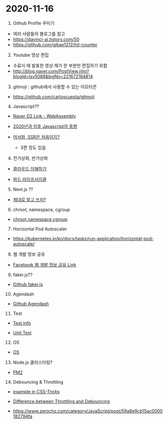 # 2020-11-16

1. Github Profile 꾸미기 
- 여러 사람들의 블로그를 참고 
- https://davinci-ai.tistory.com/50
- https://github.com/gjbae1212/hit-counter

2. Youtube 영상 편집 

- 수료식 때 발표한 영상 제가 한 부분만 편집하기 위함 
- http://blog.naver.com/PostView.nhn?blogId=lsy5088&logNo=221672164814

3. gitmoji : github애서 사용할 수 있는 이모티콘 
- https://github.com/carloscuesta/gitmoji

4. Javascript??

- [Naver D2 Link - WebAssembly](https://d2.naver.com/helloworld/8257914)

- [2020년과 이후 Javascript의 동향](https://d2.naver.com/helloworld/4268738)

- [어서와, SSR은 처음이지?](https://d2.naver.com/helloworld/2177909)
    - 3편 정도 있음 

4. 전가상화, 반가상화

- [클라우드 이해하기](https://medium.com/@ch.lee2/%ED%81%B4%EB%9D%BC%EC%9A%B0%EB%93%9C-%EC%9D%B4%ED%95%B4%ED%95%98%EA%B8%B0-3-%EC%A0%84%EA%B0%80%EC%83%81%ED%99%94%EC%99%80-%EB%B0%98%EA%B0%80%EC%83%81%ED%99%94-6f00b1f5e741)

- [파드 라이프사이클](https://kubernetes.io/ko/docs/concepts/workloads/pods/pod-lifecycle/)

5. Next.js ??

- [제대로 알고 쓰자?](https://medium.com/@msj9121/next-js-%EC%A0%9C%EB%8C%80%EB%A1%9C-%EC%95%8C%EA%B3%A0-%EC%93%B0%EC%9E%90-8727f76614c9)

6. chroot, namespace, cgroup

- [chroot,namespace,cgroup](https://itnext.io/chroot-cgroups-and-namespaces-an-overview-37124d995e3d)

7. Horizontal Pod Autoscaler

- https://kubernetes.io/ko/docs/tasks/run-application/horizontal-pod-autoscale/

8. 웹 개발 정보 공유 

- [Facebook 웹 개발 정보 공유 Link](https://www.facebook.com/WebDevShare/?ref=py_c)

9. faker.js??

- [Github faker.js](https://github.com/Marak/faker.js)

10. Agendash

- [Github Agendash](https://github.com/agenda/agendash)

11. Test 

- [Test info](https://medium.com/welldone-software/an-overview-of-javascript-testing-7ce7298b9870)

- [Unit Test](https://velog.io/@velopert/%EC%9E%90%EB%B0%94%EC%8A%A4%ED%81%AC%EB%A6%BD%ED%8A%B8-%ED%85%8C%EC%8A%A4%ED%8C%85%EC%9D%98-%EA%B8%B0%EC%B4%88)

12. OS

- [OS](https://blog.naver.com/bloodsoda/221015013243)

13. Node.js 클러스터링?

- [PM2](https://pm2.keymetrics.io/)

14. Debouncing & Throttling

- [example in CSS-Tricks](https://css-tricks.com/debouncing-throttling-explained-examples/)

- [Difference between Throttling and Debouncing](https://css-tricks.com/the-difference-between-throttling-and-debouncing/)

- https://www.zerocho.com/category/JavaScript/post/59a8e9cb15ac0000182794fa